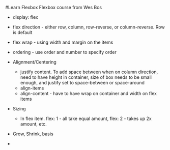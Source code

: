#Learn Flexbox
Flexbox course from Wes Bos
- display: flex
- flex direction - either row, column, row-reverse, or column-reverse.  Row is default
- flex wrap - using width and margin on the items
- ordering - use order and number to specify order
- Alignment/Centering
  - justify content. To add space between when on column direction, need to have height in container, size of box needs to be small enough, and justify set to space-between or space-around
  - align-items
  - align-content - have to have wrap on container and width on flex items

- Sizing
  - In flex item. flex: 1 - all take equal amount, flex: 2 - takes up 2x amount, etc.

- Grow, Shrink, basis

- 
